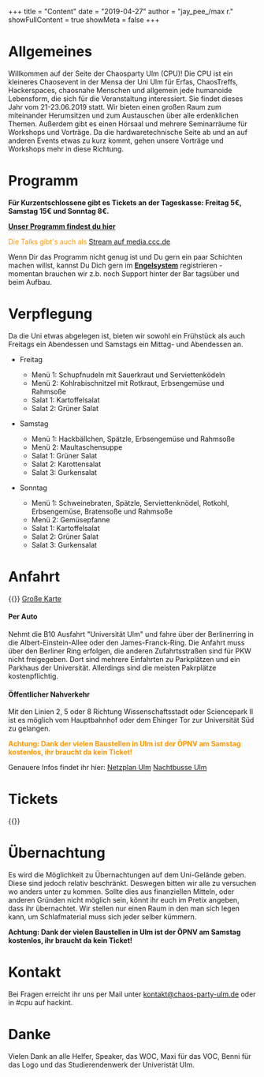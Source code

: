 +++
title = "Content"
date = "2019-04-27"
author = "jay_pee_/max r."
showFullContent = true
showMeta = false
+++

# Allgemeines
Willkommen auf der Seite der  Chaosparty Ulm (CPU)! Die CPU ist ein kleineres Chaosevent in der Mensa der Uni Ulm für Erfas, ChaosTreffs, Hackerspaces, chaosnahe Menschen und allgemein jede humanoide Lebensform, die sich für die Veranstaltung interessiert.
Sie findet dieses Jahr vom 21-23.06.2019 statt.
Wir bieten einen großen Raum zum miteinander Herumsitzen und zum Austauschen über alle erdenklichen Themen. Außerdem gibt es einen Hörsaal und mehrere Seminarräume für Workshops und Vorträge. Da die hardwaretechnische Seite ab und an auf anderen Events etwas zu kurz kommt, gehen unsere Vorträge und Workshops mehr in diese Richtung.

# Programm
**Für Kurzentschlossene gibt es Tickets an der Tageskasse: Freitag 5€, Samstag 15€ und Sonntag 8€.**

<span style="color:#ff9600">**[Unser Programm findest du hier](https://pretalx.chaos-party-ulm.de/cpu19/schedule/)**</span>

<span style="color:#ff9600">Die Talks gibt's auch als [Stream auf media.ccc.de](https://streaming.media.ccc.de/cpu19).</span>

Wenn Dir das Programm nicht genug ist und Du gern ein paar Schichten machen willst, kannst Du Dich gern im <span style="color:#ff9600">**[Engelsystem](https://engelsystem.chaos-party-ulm.de/)**</span> registrieren - momentan brauchen wir z.b. noch Support hinter der Bar tagsüber und beim Aufbau.

# Verpflegung
Da die Uni etwas abgelegen ist, bieten wir sowohl ein Frühstück als auch Freitags ein Abendessen und Samstags ein Mittag- und Abendessen an. 

* Freitag
  * Menü 1: Schupfnudeln mit Sauerkraut und Serviettenködeln
  * Menü 2: Kohlrabischnitzel mit Rotkraut, Erbsengemüse und Rahmsoße
  * Salat 1: Kartoffelsalat
  * Salat 2: Grüner Salat
    
* Samstag
  * Menü 1: Hackbällchen, Spätzle, Erbsengemüse und Rahmsoße
  * Menü 2: Maultaschensuppe
  * Salat 1: Grüner Salat
  * Salat 2: Karottensalat
  * Salat 3: Gurkensalat
  
* Sonntag
  * Menü 1: Schweinebraten, Spätzle, Serviettenknödel, Rotkohl, Erbsengemüse, Bratensoße und Rahmsoße
  * Menü 2: Gemüsepfanne
  * Salat 1: Kartoffelsalat
  * Salat 2: Grüner Salat
  * Salat 3: Gurkensalat

# Anfahrt
{{<maps>}}
[Große Karte](./map.html)

#### Per Auto
Nehmt die B10 Ausfahrt "Universität Ulm" und fahre über der Berlinerring in die Albert-Einstein-Allee oder den James-Franck-Ring. Die Anfahrt muss über den Berliner Ring erfolgen, die anderen Zufahrtsstraßen sind für PKW nicht freigegeben. Dort sind mehrere Einfahrten zu Parkplätzen und ein Parkhaus der Universität. Allerdings sind die meisten Pakrplätze kostenpflichtig.
#### Öffentlicher Nahverkehr
Mit den Linien 2, 5 oder 8 Richtung Wissenschaftsstadt oder Sciencepark II ist es möglich vom Hauptbahnhof oder dem Ehinger Tor zur Universität Süd zu gelangen. 

<span style="color:#ff9600">**Achtung: Dank der vielen Baustellen in Ulm ist der ÖPNV am Samstag kostenlos, ihr braucht da kein Ticket!**</span>

Genauere Infos findet ihr hier:
[Netzplan Ulm](https://www.swu.de/fileadmin/content/mobilitaet/karten/2019/Liniennetzplan-2019.pdf)
[Nachtbusse Ulm](https://www.swu.de/fileadmin/content/mobilitaet/Pocketfahrplaene/SWU_PocketFahrplan_NachtBus_NachtSAM_DINA4_2019.pdf)

# Tickets
{{<tickets>}}

# Übernachtung
Es wird die Möglichkeit zu Übernachtungen auf dem Uni-Gelände geben. Diese sind jedoch relativ beschränkt. Deswegen bitten wir alle zu versuchen wo anders unter zu kommen. Sollte dies aus finanziellen Mitteln, oder anderen Gründen nicht möglich sein, könnt ihr euch im Pretix angeben, dass ihr übernachtet. Wir stellen nur einen Raum in den man sich legen kann, um Schlafmaterial muss sich jeder selber kümmern.

**Achtung: Dank der vielen Baustellen in Ulm ist der ÖPNV am Samstag kostenlos, ihr braucht da kein Ticket!**

# Kontakt
Bei Fragen erreicht ihr uns per Mail unter [kontakt@chaos-party-ulm.de](mailto:kontakt@chaos-party-ulm.de) oder in #cpu auf hackint. 

# Danke
Vielen Dank an alle Helfer, Speaker, das WOC, Maxi für das VOC, Benni für das Logo und das Studierendenwerk der Univeristät Ulm.
